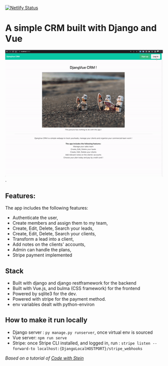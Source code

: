 [![Netlify Status](https://api.netlify.com/api/v1/badges/54c0d2d1-de77-4c09-bc68-137d3933f715/deploy-status)](https://app.netlify.com/sites/djangvue-crm/deploys)

# A simple CRM built with Django and Vue

![demo video](./demo.gif).

## Features:

The app includes the following features:

- Authenticate the user,
- Create members and assign them to my team,
- Create, Edit, Delete, Search your leads,
- Create, Edit, Delete, Search your clients,
- Transform a lead into a client,
- Add notes on the clients' accounts,
- Admin can handle the plans,
- Stripe payment implemented

## Stack

- Built with django and django restframework for the backend
- Built with Vue.js, and bulma (CSS framework) for the frontend
- Powered by sqlite3 for the dev.
- Powered with stripe for the payment method.
- env variables dealt with python-environ

## How to make it run locally

- Django server : `py manage.py runserver`, once virtual env is sourced
- Vue server: `npm run serve`
- Stripe: once Stripe CLI installed, and logged in, run : `stripe listen --forward-to localhost:{DjangoLocalHOSTPORT}/stripe_webhooks`

_Based on a tutorial of [Code with Stein](https://www.youtube.com/playlist?list=PLpyspNLjzwBl-u7Vh8mGfqqRKcVxHzqlp)_
